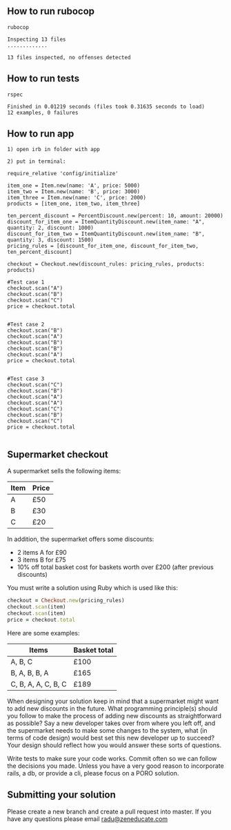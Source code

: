 ## How to run rubocop

```
rubocop

Inspecting 13 files
.............

13 files inspected, no offenses detected

```


## How to run tests

```
rspec

Finished in 0.01219 seconds (files took 0.31635 seconds to load)
12 examples, 0 failures

```

## How to run app

```
1) open irb in folder with app

2) put in terminal:

require_relative 'config/initialize'

item_one = Item.new(name: 'A', price: 5000)
item_two = Item.new(name: 'B', price: 3000)
item_three = Item.new(name: 'C', price: 2000)
products = [item_one, item_two, item_three]
 
ten_percent_discount = PercentDiscount.new(percent: 10, amount: 20000)
discount_for_item_one = ItemQuantityDiscount.new(item_name: "A", quantity: 2, discount: 1000)
discount_for_item_two = ItemQuantityDiscount.new(item_name: "B", quantity: 3, discount: 1500)
pricing_rules = [discount_for_item_one, discount_for_item_two, ten_percent_discount]
 
checkout = Checkout.new(discount_rules: pricing_rules, products: products)

#Test case 1
checkout.scan("A")
checkout.scan("B")
checkout.scan("C")
price = checkout.total


#Test case 2
checkout.scan("B")
checkout.scan("A")
checkout.scan("B")
checkout.scan("B")
checkout.scan("A")
price = checkout.total


#Test case 3
checkout.scan("C")
checkout.scan("B")
checkout.scan("A")
checkout.scan("A")
checkout.scan("C")
checkout.scan("B")
checkout.scan("C")
price = checkout.total


```


## Supermarket checkout

A supermarket sells the following items:

| Item | Price |
| --- | --- |
| A | £50 |
| B | £30 |
| C | £20 |

In addition, the supermarket offers some discounts:

- 2 items A for £90
- 3 items B for £75
- 10% off total basket cost for baskets worth over £200 (after previous discounts)

You must write a solution using Ruby which is used like this:

```ruby
checkout = Checkout.new(pricing_rules)
checkout.scan(item)
checkout.scan(item)
price = checkout.total
```

Here are some examples:

| Items | Basket total |
| --- | --- |
| A, B, C | £100 |
|  B, A, B, B, A | £165 |
| C, B, A, A, C, B, C | £189 |

When designing your solution keep in mind that a supermarket might want to add new discounts in the future.  What programming principle(s) should you follow to make the process of adding new discounts as straightforward as possible?  Say a new developer takes over from where you left off, and the supermarket needs to make some changes to the system, what (in terms of code design) would best set this new developer up to succeed?  Your design should reflect how you would answer these sorts of questions.

Write tests to make sure your code works. Commit often so we can follow the decisions you made.  Unless you have a very good reason to incorporate rails, a db, or provide a cli, please focus on a PORO solution.

## Submitting your solution

Please create a new branch and create a pull request into master. If you have any questions please email radu@zeneducate.com
